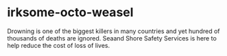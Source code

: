 # irksome-octo-weasel
Drowning is one of the biggest killers in many countries and yet hundred of thousands of deaths are ignored. Seaand Shore Safety Services is here to help reduce the cost of loss of lives.
